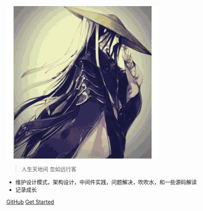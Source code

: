 ![logo](_media/icon.svg)


>  人生天地间 忽如远行客
* 维护设计模式，架构设计，中间件实践，问题解决，吹吹水，和一些源码解读
* 记录成长

[GitHub](https://github.com/imcmai/cmaidoc)
[Get Started](#quick-start)